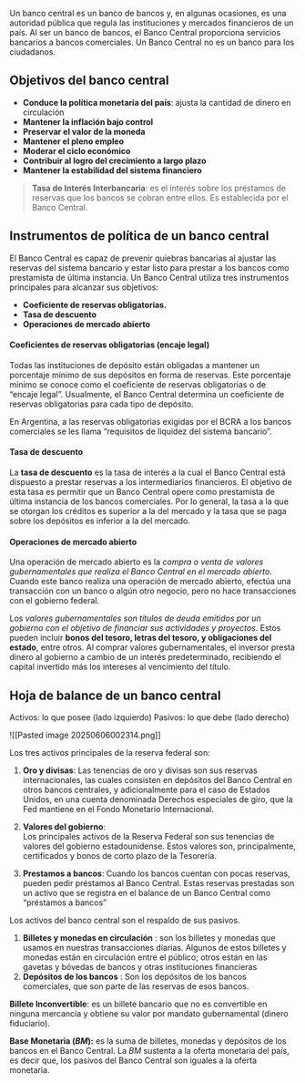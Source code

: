 Un banco central es un banco de bancos y, en algunas ocasiones, es una autoridad pública que regula las instituciones y mercados financieros de un país. Al ser un banco de bancos, el Banco Central proporciona servicios bancarios a bancos comerciales. Un Banco Central no es un banco para los ciudadanos.

## Objetivos del banco central

* **Conduce la política monetaria del país**: ajusta la cantidad de dinero en circulación
* **Mantener la inflación bajo control** 
* **Preservar el valor de la moneda**
* **Mantener el pleno empleo**
* **Moderar el ciclo económico**
* **Contribuir al logro del crecimiento a largo plazo**
* **Mantener la estabilidad del sistema financiero**

> **Tasa de Interés Interbancaria**: es el interés sobre los préstamos de reservas que los bancos se cobran entre ellos. Es establecida por el Banco Central.

## Instrumentos de política de un banco central

El Banco Central es capaz de prevenir quiebras bancarias al ajustar las reservas del sistema bancario y estar listo para prestar a los bancos como prestamista de última instancia. Un Banco Central utiliza tres instrumentos principales para alcanzar sus objetivos:

* **Coeficiente de reservas obligatorias.** 
* **Tasa de descuento** 
* **Operaciones de mercado abierto**
#### Coeficientes de reservas obligatorias (encaje legal)

Todas las instituciones de depósito están obligadas a mantener un porcentaje mínimo de sus depósitos en forma de reservas. Este porcentaje mínimo se conoce como el coeficiente de reservas obligatorias o de “encaje legal”. Usualmente, el Banco Central determina un coeficiente de reservas obligatorias para cada tipo de depósito.

En Argentina, a las reservas obligatorias exigidas por el BCRA a los bancos comerciales se les llama “requisitos de liquidez del sistema bancario”.
#### Tasa de descuento 

La **tasa de descuento** es la tasa de interés a la cual el Banco Central está dispuesto a prestar reservas a los intermediarios financieros. El objetivo de esta tasa es permitir que un Banco Central opere como prestamista de última instancia de los bancos comerciales. Por lo general, la tasa a la que se otorgan los créditos es superior a la del mercado y la tasa que se paga sobre los depósitos es inferior a la del mercado.

#### Operaciones de mercado abierto

Una operación de mercado abierto es la *compra o venta de valores gubernamentales que realiza el Banco Central en el mercado abierto*. Cuando este banco realiza una operación de mercado abierto, efectúa una transacción con un banco o algún otro negocio, pero no hace transacciones con el gobierno federal.

Los *valores gubernamentales son títulos de deuda emitidos por un gobierno con el objetivo de financiar sus actividades y proyectos*. Estos pueden incluir **bonos del tesoro, letras del tesoro, y obligaciones del estado**, entre otros. Al comprar valores gubernamentales, el inversor presta dinero al gobierno a cambio de un interés predeterminado, recibiendo el capital invertido más los intereses al vencimiento del título.

## Hoja de balance de un banco central

Activos: lo que posee (lado izquierdo)
Pasivos: lo que debe (lado derecho)

![[Pasted image 20250606002314.png]]

Los tres activos principales de la reserva federal son: 
1. **Oro y divisas**: 
	Las tenencias de oro y divisas son sus reservas internacionales, las cuales consisten en depósitos del Banco Central en otros bancos centrales, y adicionalmente para el caso de Estados Unidos, en una cuenta denominada Derechos especiales de giro, que la Fed mantiene en el Fondo Monetario Internacional.
	
2. **Valores del gobierno**:  
	 Los principales activos de la Reserva Federal son sus tenencias de valores del gobierno estadounidense. Estos valores son, principalmente, certificados y bonos de corto plazo de la Tesorería.
	 
3. **Prestamos a bancos**: 
	Cuando los bancos cuentan con pocas reservas, pueden pedir préstamos al Banco Central. Estas reservas prestadas son un activo que se registra en el balance de un Banco Central como “préstamos a bancos”

Los activos del banco central son el respaldo de sus pasivos.
1. **Billetes y monedas en circulación** : son los billetes y monedas que usamos en nuestras transacciones diarias. Algunos de estos billetes y monedas están en circulación entre el público; otros están en las gavetas y bóvedas de bancos y otras instituciones financieras
2. **Depósitos de los bancos** :  Son los depósitos de los bancos comerciales, que son parte de las reservas de esos bancos.

**Billete Inconvertible**: es un billete bancario que no es convertible en ninguna mercancía y obtiene su valor por mandato gubernamental (dinero fiduciario).

**Base Monetaria ($BM$):** es la suma de billetes, monedas y depósitos de los bancos en el Banco Central. La $BM$ sustenta a la oferta monetaria del país, es decir que, los pasivos del Banco Central son iguales a la oferta monetaria.

